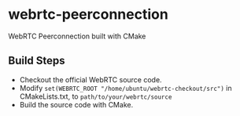 # webrtc-peerconnection

WebRTC Peerconnection built with CMake

## Build Steps
* Checkout the official WebRTC source code.
* Modify `set(WEBRTC_ROOT "/home/ubuntu/webrtc-checkout/src")` in CMakeLists.txt, to `path/to/your/webrtc/source`
* Build the source code with CMake.

